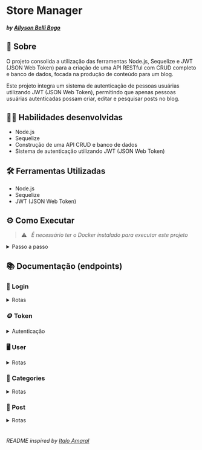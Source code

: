 # Store Manager
#### _by [Allyson Belli Bogo](https://www.linkedin.com/in/allysonbogo/)_

## :page_with_curl: Sobre

O projeto consolida a utilização das ferramentas Node.js, Sequelize e JWT (JSON Web Token) para a criação de uma API RESTful com CRUD completo e banco de dados, focada na produção de conteúdo para um blog.

Este projeto integra um sistema de autenticação de pessoas usuárias utilizando JWT (JSON Web Token), permitindo que apenas pessoas usuárias autenticadas possam criar, editar e pesquisar posts no blog.


## :man_technologist: Habilidades desenvolvidas

* Node.js
* Sequelize
* Construção de uma API CRUD e banco de dados
* Sistema de autenticação utilizando JWT (JSON Web Token)


## 🛠️ Ferramentas Utilizadas

* Node.js
* Sequelize
* JWT (JSON Web Token)


## ⚙️ Como Executar

> :warning: &nbsp; _É necessário ter o Docker instalado para executar este projeto_

<details>
  <summary> Passo a passo </summary>
  <br>

1. Clone o repositório em uma pasta de preferência

```
git clone git@github.com:allysonbogo/project-blogs-api.git
```

2. Entre na pasta raíz do projeto e instale todas as dependências

```
npm install
```

3. Para rodar o projeto é necessário executar o comando abaixo no diretório raiz do projeto. Isso fará com que os containers docker sejam orquestrados e a aplicação esteja disponível

```
docker-compose up -d
```

4. O comando abaixo irá criar o bando de dados, versionar o schema do banco utilizando as <code>migrations</code> e popular o banco com uso dos <code>seeders</code>

```
npm run populate
```
5. Para iniciar o servidor com live-reload, digite o comando abaixo

```
npm run dev
```
6. Para visualização da interface da API podem ser utilizados o Thunder Client, Postman, Insomnia ou alguma outra ferramenta de sua preferência
</details>


## 📚 Documentação (endpoints)

### :bust_in_silhouette: Login
<details>
  <summary> Rotas </summary>
  <br>

| Método | Funcionalidade | URL |
|---|---|---|
| `POST` | Realiza o login de uma pessoa usuária cadastrada | `http://localhost:3001/login`

<details>
  <summary> A estrutura do body da requisição deverá seguir o padrão abaixo: </summary>

```
{
  "email": "lewishamilton@gmail.com",
  "password": "123456"
}
```
</details>

<details>
  <summary> A resposta da requisição é a seguinte com <code>status 200</code>: </summary>
  
```
{
  "token": "eyJhbGciOiJIUzI1NiIsInR5cCI6IkpXVCJ9.eyJwYXlsb2FkIjp7ImlkIjo1LCJkaXNwbGF5TmFtZSI6InVzdWFyaW8gZGUgdGVzdGUiLCJlbWFpbCI6InRlc3RlQGVtYWlsLmNvbSIsImltYWdlIjoibnVsbCJ9LCJpYXQiOjE2MjAyNDQxODcsImV4cCI6MTYyMDY3NjE4N30.Roc4byj6mYakYqd9LTCozU1hd9k_Vw5IWKGL4hcCVG8"
}
```
> :warning: &nbsp; _O token acima é fictício, o token verdadeiro é gerado a partir da ferramenta JWT (JSON Web Token), utilizando uma palavra-passe e um payload secretos_
</details>

<details>
  <summary> A requisição irá falhar nos seguintes casos: </summary>
  - A rota retorna um erro <code>400</code> <code>{ "message": "Some required fields are missing" }</code>, caso a requisição não tenha todos os campos devidamente preenchidos; <br>
  - A rota retorna um erro <code>400</code> <code>{ "message": "Invalid fields" }</code>, caso a requisição receba um par de <code>email</code> e <code>password</code> errados ou inexistentes; <br>
</details>

</details>


### :coin: Token
<details>
  <summary> Autenticação </summary>
  <br>

> :warning: &nbsp; _Após o login de uma pessoa usuária cadastrada, é gerado um <code>token</code> válido por 15 minutos, o qual será autenticado em todas as rotas a seguir, exceto na rota de cadastro de uma pessoa usuária_

<details>
  <summary> As requisições irão falhar nos seguintes casos: </summary>
  - É disparado o erro <code>401</code> <code>{ "message": "Token not found" }</code>, ao fazer uma operação sem um token; <br>
  - É disparado o erro <code>401</code> <code>{ "message": "Expired or invalid token" }</code>, ao fazer uma operação com um token expirado ou inválido; <br>
</details>

</details>


### :desktop_computer: User
<details>
  <summary> Rotas </summary>
  <br>

| Método | Funcionalidade | URL |
|---|---|---|
| `POST` | Realiza o cadastro de uma pessoa usuária | `http://localhost:3001/user`

<details>
  <summary> A estrutura do body da requisição deverá seguir o padrão abaixo: </summary>

```
{
  "displayName": "Brett Wiltshire",
  "email": "brett@email.com",
  "password": "123456",
  "image": "http://4.bp.blogspot.com/_YA50adQ-7vQ/S1gfR_6ufpI/AAAAAAAAAAk/1ErJGgRWZDg/S45/brett.png"
  // a imagem não é obrigatória
}
```
</details>

<details>
  <summary> Para o cadastro de uma pessoa usuária não é necessário estar autenticado no sistema. Após o cadastro, todas as outras requisições exigem um token de autenticação. A resposta da requisição é a seguinte com <code>status 201</code>: </summary>

```
{
  "token": "eyJhbGciOiJIUzI1NiIsInR5cCI6IkpXVCJ9.eyJwYXlsb2FkIjp7ImlkIjo1LCJkaXNwbGF5TmFtZSI6InVzdWFyaW8gZGUgdGVzdGUiLCJlbWFpbCI6InRlc3RlQGVtYWlsLmNvbSIsImltYWdlIjoibnVsbCJ9LCJpYXQiOjE2MjAyNDQxODcsImV4cCI6MTYyMDY3NjE4N30.Roc4byj6mYakYqd9LTCozU1hd9k_Vw5IWKGL4hcCVG8"
}
```
> :warning: &nbsp; _O token acima é fictício, o token verdadeiro é gerado a partir da ferramenta JWT (JSON Web Token), utilizando uma palavra-passe e um payload secretos_
</details>

<details>
  <summary> A requisição irá falhar nos seguintes casos: </summary>
  - A rota retorna um erro <code>400</code> <code>{ "message": "\"displayName\" length must be at least 8 characters long" }</code>, caso a requisição não receba o campo <code>displayName</code> devidamente preenchido com pelo menos 8 caracteres; <br>
  - A rota retorna um erro <code>400</code> <code>{ "message": "\"email\" must be a valid email" }</code>, caso a requisição não receba o campo <code>email</code> com formato válido; <br>
  - A rota retorna um erro <code>400</code> <code>{ "message": "\"password\" length must be at least 6 characters long" }</code>, caso a requisição não receba o campo <code>password</code> devidamente preenchido com pelo menos 6 caracteres; <br>
  - A rota retorna um erro <code>409</code> <code>{ "message": "User already registered" }</code>, caso o campo <code>email</code> já esteja cadastrado no banco de dados; <br>
</details>
<br>

| Método | Funcionalidade | URL |
|---|---|---|
| `GET` | Retorna uma lista de pessoas usuárias | `http://localhost:3001/user`

<details>
  <summary> A resposta da requisição é a seguinte com <code>status 200</code>: </summary>
  
```
[
  {
    "id": 1,
    "displayName": "Lewis Hamilton",
    "email": "lewishamilton@gmail.com",
    "image": "https://upload.wikimedia.org/wikipedia/commons/1/18/Lewis_Hamilton_2016_Malaysia_2.jpg"
  },
  ...
]
```
</details>
<br>

| Método | Funcionalidade | URL |
|---|---|---|
| `GET` | Retorna uma pessoa usuária a partir do id | `http://localhost:3001/user/:id`

<details>
  <summary> A resposta da requisição é a seguinte com <code>status 200</code>: </summary>
  
```
  {
    "id": 1,
    "displayName": "Lewis Hamilton",
    "email": "lewishamilton@gmail.com",
    "image": "https://upload.wikimedia.org/wikipedia/commons/1/18/Lewis_Hamilton_2016_Malaysia_2.jpg"
  },
```
</details>

<details>
  <summary> A requisição irá falhar nos seguintes casos: </summary>
  - É disparado o erro <code>404</code> <code>{ message: "User does not exist" }</code>, caso a pessoa usuária não esteja cadastrada no banco de dados; <br>
</details>
<br>

| Método | Funcionalidade | URL |
|---|---|---|
| `DELETE` | Deleta uma pessoa usuária | `http://localhost:3001/user/me`

* A resposta da requisição é <code>204</code> e sem body em caso de sucesso

</details>


### :bookmark: Categories
<details>
  <summary> Rotas </summary>
  <br>

| Método | Funcionalidade | URL |
|---|---|---|
| `POST` | Realiza o cadastro de uma categoria | `http://localhost:3001/categories`

<details>
  <summary> A estrutura do body da requisição deverá seguir o padrão abaixo: </summary>

```
{
  "name": "Typescript"
}
```
</details>

<details>
  <summary> A resposta da requisição é a seguinte com <code>status 201</code>: </summary>

```
{
  "id": 3,
  "name": "Typescript"
}
```
</details>

<details>
  <summary> A requisição irá falhar nos seguintes casos: </summary>
  - A rota retorna um erro <code>400</code> <code>{ "message": "\"name\" is required" }</code>, caso a requisição não receba o campo <code>name</code> devidamente preenchido; <br>
</details>
<br>

| Método | Funcionalidade | URL |
|---|---|---|
| `GET` | Retorna uma lista de categorias | `http://localhost:3001/categories`

<details>
  <summary> A resposta da requisição é a seguinte com <code>status 200</code>: </summary>
  
```
[
  {
      "id": 1,
      "name": "Inovação"
  },
  {
      "id": 2,
      "name": "Escola"
  },
  ...
]
```
</details>

</details>


### :newspaper: Post
<details>
  <summary> Rotas </summary>
  <br>

| Método | Funcionalidade | URL |
|---|---|---|
| `POST` | Realiza o cadastro de um post | `http://localhost:3001/post`

<details>
  <summary> A estrutura do body da requisição deverá seguir o padrão abaixo: </summary>

```
{
  "title": "Latest updates, August 1st",
  "content": "The whole text for the blog post goes here in this key",
  "categoryIds": [1, 2]
}
```
</details>

<details>
  <summary> A resposta da requisição é a seguinte com <code>status 201</code>: </summary>
  
```
{
  "id": 3,
  "title": "Latest updates, August 1st",
  "content": "The whole text for the blog post goes here in this key",
  "userId": 1,
  "updated": "2023-06-16T10:00:01.196Z",
  "published": "2023-06-16T10:00:01.196Z"
}
```
</details>

<details>
  <summary> A requisição irá falhar nos seguintes casos: </summary>
  - A rota retorna um erro <code>400</code> <code>{ "message": "Some required fields are missing" }</code>, caso todos os campos não estejam devidamente preenchidos; <br>
  - A rota retorna um erro <code>400</code> <code>{ "message": "one or more \"categoryIds\" not found" }</code>, caso o campo <code>categoryIds</code> não esteja devidamente preenchido com um array contendo apenas categorias existentes no banco de dados; <br>
</details>
<br>

| Método | Funcionalidade | URL |
|---|---|---|
| `GET` | Retorna uma lista de posts | `http://localhost:3001/post`

<details>
  <summary> A resposta da requisição é a seguinte com <code>status 200</code>: </summary>
  
```
[
  {
    "id": 1,
    "title": "Post do Ano",
    "content": "Melhor post do ano",
    "userId": 1,
    "published": "2011-08-01T19:58:00.000Z",
    "updated": "2011-08-01T19:58:51.000Z",
    "user": {
      "id": 1,
      "displayName": "Lewis Hamilton",
      "email": "lewishamilton@gmail.com",
      "image": "https://upload.wikimedia.org/wikipedia/commons/1/18/Lewis_Hamilton_2016_Malaysia_2.jpg"
    },
    "categories": [
      {
        "id": 1,
        "name": "Inovação"
      }
    ]
  },
  ...
]
```
</details>
<br>

| Método | Funcionalidade | URL |
|---|---|---|
| `GET` | Retorna um post a partir do id | `http://localhost:3001/post/:id`

<details>
  <summary> A resposta da requisição é a seguinte com <code>status 200</code>: </summary>
  
```
{
  "id": 1,
  "title": "Post do Ano",
  "content": "Melhor post do ano",
  "userId": 1,
  "published": "2011-08-01T19:58:00.000Z",
  "updated": "2011-08-01T19:58:51.000Z",
  "user": {
      "id": 1,
      "displayName": "Lewis Hamilton",
      "email": "lewishamilton@gmail.com",
      "image": "https://upload.wikimedia.org/wikipedia/commons/1/18/Lewis_Hamilton_2016_Malaysia_2.jpg"
  },
  "categories": [
      {
          "id": 1,
          "name": "Inovação"
      }
  ]
}
```
</details>

<details>
  <summary> A requisição irá falhar nos seguintes casos: </summary>
  - É disparado o erro <code>404</code> <code>{ message: "Post does not exist" }</code>, caso o post não esteja cadastrado no banco de dados; <br>
</details>
<br>

| Método | Funcionalidade | URL |
|---|---|---|
| `PUT` | Atualiza um post a partir do id | `http://localhost:3001/post/:id`

<details>
  <summary> A estrutura do body da requisição deverá seguir o padrão abaixo: </summary>

```
{
  "title": "Latest updates, August 1st",
  "content": "The whole text for the blog post goes here in this key"
}
```
</details>

<details>
  <summary> A resposta da requisição é a seguinte com <code>status 200</code>: </summary>
  
```
{{
  "id": 3,
  "title": "Latest updates, August 1st",
  "content": "The whole text for the blog post goes here in this key",
  "userId": 1,
  "published": "2022-05-18T18:00:01.000Z",
  "updated": "2022-05-18T18:07:32.000Z",
  "user": {
    "id": 1,
    "displayName": "Lewis Hamilton",
    "email": "lewishamilton@gmail.com",
    "image": "https://upload.wikimedia.org/wikipedia/commons/1/18/Lewis_Hamilton_2016_Malaysia_2.jpg"
  },
  "categories": [
    {
      "id": 1,
      "name": "Inovação"
    },
    {
      "id": 2,
      "name": "Escola"
    }
  ]
}
```
</details>

<details>
  <summary> A requisição irá falhar nos seguintes casos: </summary>
  - A rota retorna um erro <code>401</code> <code>{ "message": "Unauthorized user" }</code>, caso o post editado não tenho sido criado pela pessoa usuária autenticada; <br>
  - A rota retorna um erro <code>400</code> <code>{ "message": "Some required fields are missing" }</code>, caso todos os campos não estejam devidamente preenchidos; <br>
  - A rota retorna um erro <code>404</code> <code>{ message: "Post does not exist" }</code>, caso o post não esteja cadastrado no banco de dados; <br>
</details>
<br>

| Método | Funcionalidade | URL |
|---|---|---|
| `DELETE` | Deleta um post a partir do id | `http://localhost:3001/post/:id`

* A resposta da requisição é <code>204</code> e sem body em caso de sucesso

<details>
  <summary> A requisição irá falhar nos seguintes casos: </summary>
    - A rota retorna um erro <code>401</code> <code>{ "message": "Unauthorized user" }</code>, caso o post deletado não tenho sido criado pela pessoa usuária autenticada; <br>
  - É disparado o erro <code>404</code> <code>{ "message": "Post does not exist" }</code>, caso o post não esteja cadastrado no banco de dados; <br>
</details>
<br>

| Método | Funcionalidade | URL |
|---|---|---|
| `GET` | Retorna uma lista de posts de acordo com o termo de pesquisa | `http://localhost:3001/post/search?q=searchTerm`

<details>
  <summary> A estrutura da URL deverá seguir o padrão abaixo: </summary>

```
/talker/search?q=vamos
```
</details>

<details>
  <summary> O termo de pesquisa pode ser referente ao <code>title</code> ou <code>content</code> do post. A resposta da requisição é a seguinte com <code>status 200</code>: </summary>
  
```
[
  {
    "id": 2,
    "title": "Vamos que vamos",
    "content": "Foguete não tem ré",
    "userId": 1,
    "published": "2011-08-01T19:58:00.000Z",
    "updated": "2011-08-01T19:58:51.000Z",
    "user": {
      "id": 1,
      "displayName": "Lewis Hamilton",
      "email": "lewishamilton@gmail.com",
      "image": "https://upload.wikimedia.org/wikipedia/commons/1/18/Lewis_Hamilton_2016_Malaysia_2.jpg"
    },
    "categories": [
      {
        "id": 2,
        "name": "Escola"
      }
    ]
  }
]
```
</details>

<details>
  <summary> Caso o termo de pesquisa não seja informado ou esteja vazio, o endpoint deverá retornar o <code>status 200</code> e um array com todos os posts cadastrados: </summary>

  ```
  [
    {
      "id": 1,
      "title": "Post do Ano",
      "content": "Melhor post do ano",
      "userId": 1,
      "published": "2011-08-01T19:58:00.000Z",
      "updated": "2011-08-01T19:58:51.000Z",
      "user": {
        "id": 1,
        "displayName": "Lewis Hamilton",
        "email": "lewishamilton@gmail.com",
        "image": "https://upload.wikimedia.org/wikipedia/commons/1/18/Lewis_Hamilton_2016_Malaysia_2.jpg"
      },
      "categories": [
        {
          "id": 1,
          "name": "Inovação"
        }
      ]
    },
    ...
  ]
```
</details>

<details>
<summary> Caso nenhum post satisfaça a busca, o endpoint deve retornar o <code>status 200</code> e um array vazio. Exemplo: </summary>
<code>[]</code>
</details>

</details>
<br>

###### _README inspired by [Italo Amaral](https://www.linkedin.com/in/italo-rockenbach-594082132/)_